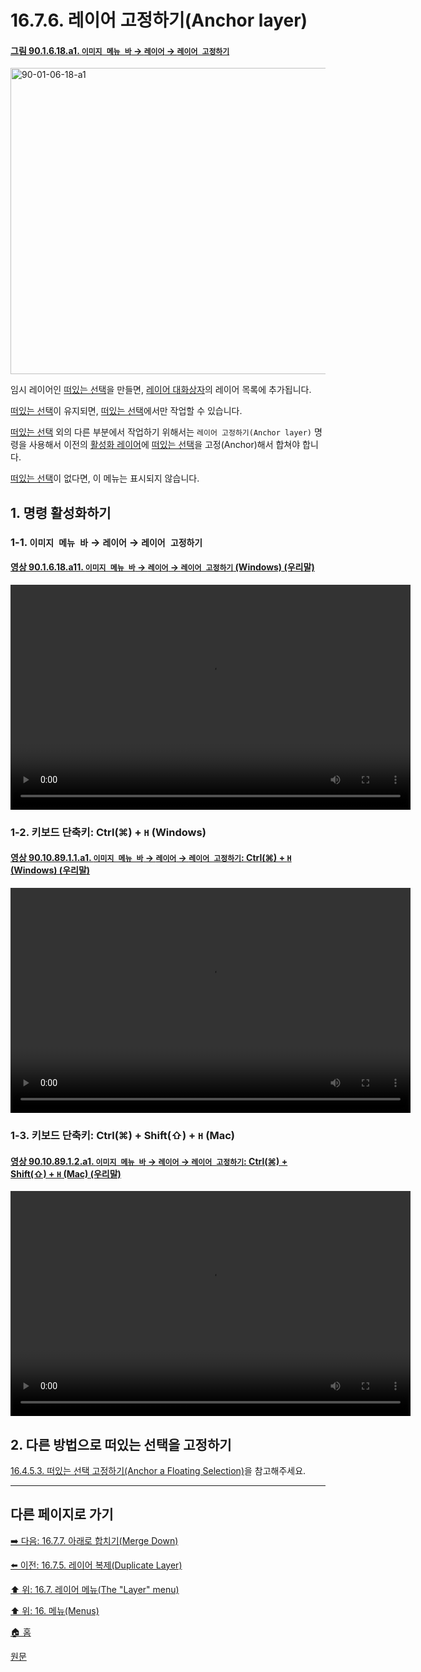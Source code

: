 # 16.7.6. 레이어 고정하기(Anchor layer)

<a id="90-01-06-18-a1"></a>

#### [그림 90.1.6.18.a1. `이미지 메뉴 바` → `레이어` → `레이어 고정하기`](./90-01-06-18-anchor_layer.md#90-01-06-18-a1)
<img width="970" height="490" alt="90-01-06-18-a1" src="https://github.com/user-attachments/assets/0a62f4b0-fa9f-4960-abe9-a62b56c634ac" />

임시 레이어인 [떠있는 선택](./19-glossaryx-floating_selection.md)을 만들면, [레이어 대화상자](./15-02-01-00-layers_dialog.md)의 레이어 목록에 추가됩니다.

[떠있는 선택](./19-glossaryx-floating_selection.md)이 유지되면, [떠있는 선택](./19-glossaryx-floating_selection.md)에서만 작업할 수 있습니다.

[떠있는 선택](./19-glossaryx-floating_selection.md) 외의 다른 부분에서 작업하기 위해서는 `레이어 고정하기(Anchor layer)` 명령을 사용해서 이전의 [활성화 레이어](./19-glossaryx-active_layer.md)에 [떠있는 선택](./19-glossaryx-floating_selection.md)을 고정(Anchor)해서 합쳐야 합니다.

[떠있는 선택](./19-glossaryx-floating_selection.md)이 없다면, 이 메뉴는 표시되지 않습니다.

<a id="16-07-06-s1"></a>

## 1. 명령 활성화하기

<a id="16-07-06-s1-01"></a>

### 1-1. `이미지 메뉴 바` → `레이어` → `레이어 고정하기`

<a id="90-01-06-18-a11"></a>

#### [영상 90.1.6.18.a11. `이미지 메뉴 바` → `레이어` → `레이어 고정하기` (Windows) (우리말)](./90-01-06-18-anchor_layer.md#90-01-06-18-a11)
<video controls="controls" width="640" height="360" src="https://github.com/user-attachments/assets/75f18e3b-8d20-40ed-8441-9bd1f3de81b2"></video>

<a id="16-07-06-s1-02"></a>

### 1-2. 키보드 단축키: Ctrl(⌘) + `H` (Windows)

<a id="90-10-89-01-01-a1"></a>

#### [영상 90.10.89.1.1.a1. `이미지 메뉴 바` → `레이어` → `레이어 고정하기`: Ctrl(⌘) + `H` (Windows) (우리말)](./90-10-89-01-01-ctrl_h.md#90-10-89-01-01-a1)
<video controls="controls" width="640" height="360" src="https://github.com/user-attachments/assets/e0850026-e0eb-4a49-b6d6-7f869d15fa07"></video>

<a id="16-07-06-s1-03"></a>

### 1-3. 키보드 단축키: Ctrl(⌘) + Shift(⇧) + `H` (Mac)

<a id="90-10-89-01-02-a1"></a>

#### [영상 90.10.89.1.2.a1. `이미지 메뉴 바` → `레이어` → `레이어 고정하기`: Ctrl(⌘) + Shift(⇧) + `H` (Mac) (우리말)](./90-10-89-01-02-ctrl_shift_h.md#90-10-89-01-02-a1)
<video controls="controls" width="640" height="360" src="https://github.com/user-attachments/assets/89f6e604-ee14-4a90-a252-f00e158b4d94"></video>

<a id="16-07-06-s2"></a>

## 2. 다른 방법으로 떠있는 선택을 고정하기
[16.4.5.3. 떠있는 선택 고정하기(Anchor a Floating Selection)](./16-04-05-03-anchor_a_floating_selection.md)을 참고해주세요.

***

## 다른 페이지로 가기

[➡️ 다음: 16.7.7. 아래로 합치기(Merge Down)](./16-07-07-merge-down.md)

[⬅️ 이전: 16.7.5. 레이어 복제(Duplicate Layer)](./16-07-05-duplicate-layer.md)

[⬆️ 위: 16.7. 레이어 메뉴(The "Layer" menu)](./16-07-00-the-layer-menu.md)

[⬆️ 위: 16. 메뉴(Menus)](./16-00-menus.md)

[🏠 홈](./00-home.md)

[원문](https://docs.gimp.org/2.10/ko/gimp-layer-anchor.html)